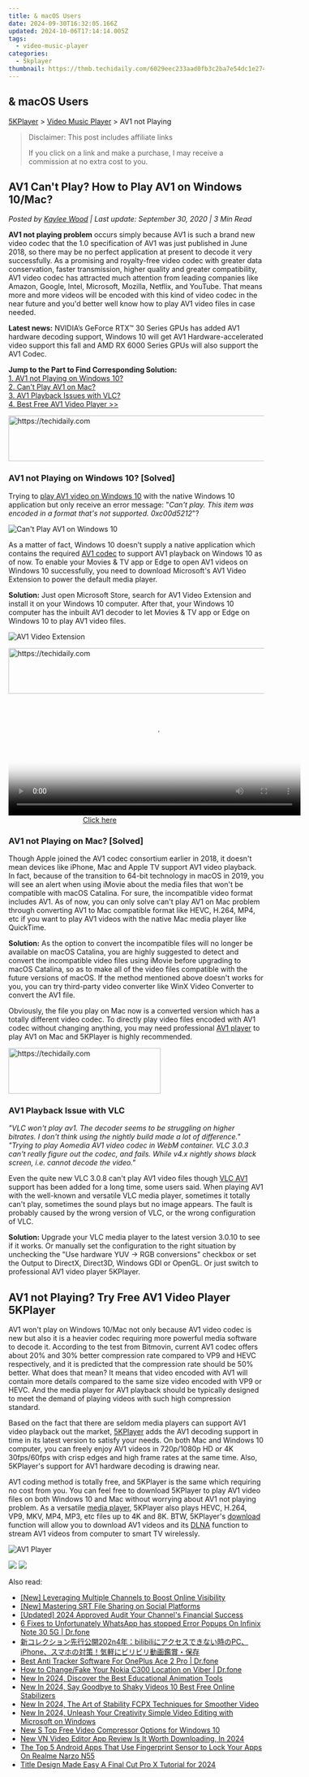 ```yaml
---
title: & macOS Users
date: 2024-09-30T16:32:05.166Z
updated: 2024-10-06T17:14:14.005Z
tags:
  - video-music-player
categories:
  - 5kplayer
thumbnail: https://thmb.techidaily.com/6029eec233aad0fb3c2ba7e54dc1e274f5e9fe224df2564f74c71f59044219de.jpg
---
```


## & macOS Users

[5KPlayer](https://tools.techidaily.com/5kplayer/products/) \> [Video Music Player](https://tools.techidaily.com/5kplayer/video-music-player/) \> AV1 not Playing

>  Disclaimer: This post includes affiliate links
>
>  If you click on a link and make a purchase, I may receive a commission at no extra cost to you.
>

## AV1 Can't Play? How to Play AV1 on Windows 10/Mac?

 _Posted by [Kaylee Wood](https://www.quora.com/profile/Amanda-Hu-21) | Last update: September 30, 2020 | 3 Min Read_

**AV1 not playing problem** occurs simply because AV1 is such a brand new video codec that the 1.0 specification of AV1 was just published in June 2018, so there may be no perfect application at present to decode it very successfully. As a promising and royalty-free video codec with greater data conservation, faster transmission, higher quality and greater compatibility, AV1 video codec has attracted much attention from leading companies like Amazon, Google, Intel, Microsoft, Mozilla, Netflix, and YouTube. That means more and more videos will be encoded with this kind of video codec in the near future and you'd better well know how to play AV1 video files in case needed.

**Latest news:** NVIDIA’s GeForce RTX™ 30 Series GPUs has added AV1 hardware decoding support, Windows 10 will get AV1 Hardware-accelerated video support this fall and AMD RX 6000 Series GPUs will also support the AV1 Codec.

**Jump to the Part to Find Corresponding Solution:**  
[1\. AV1 not Playing on Windows 10?](https://tools.techidaily.com/5kplayer/video-music-player/)  
[2\. Can't Play AV1 on Mac?](https://tools.techidaily.com/5kplayer/video-music-player/)  
[3\. AV1 Playback Issues with VLC?](https://tools.techidaily.com/5kplayer/video-music-player/)  
[4\. Best Free AV1 Video Player >>](https://tools.techidaily.com/5kplayer/video-music-player/) 

<!-- affiliate ads begin -->
<a href="https://ephamedtechinc.pxf.io/c/5597632/2137226/26400" target="_top" id="2137226">
  <img src="//a.impactradius-go.com/display-ad/26400-2137226" border="0" alt="https://techidaily.com" width="728" height="90"/>
</a>
<img height="0" width="0" src="https://ephamedtechinc.pxf.io/i/5597632/2137226/26400" style="position:absolute;visibility:hidden;" border="0" />
<!-- affiliate ads end -->

### **AV1 not Playing on Windows 10? \[Solved\]**

Trying to [play AV1 video on Windows 10](https://tools.techidaily.com/5kplayer/video-music-player/) with the native Windows 10 application but only receive an error message: "_Can't play. This item was encoded in a format that's not supported. 0xc00d5212_"? 

![Can't Play AV1 on Windows 10](https://www.5kplayer.com/video-music-player/img/av1-not-playing-windows-10.jpg) 

As a matter of fact, Windows 10 doesn't supply a native application which contains the required [AV1 codec](https://tools.techidaily.com/5kplayer/video-music-player/) to support AV1 playback on Windows 10 as of now. To enable your Movies & TV app or Edge to open AV1 videos on Windows 10 successfully, you need to download Microsoft's AV1 Video Extension to power the default media player.

**Solution:** Just open Microsoft Store, search for AV1 Video Extension and install it on your Windows 10 computer. After that, your Windows 10 computer has the inbuilt AV1 decoder to let Movies & TV app or Edge on Windows 10 to play AV1 video files.

![AV1 Video Extension](https://www.5kplayer.com/video-music-player/img/av1-video-extension.jpg) 

<!-- affiliate ads begin -->
<a href="https://appsumo.8odi.net/c/5597632/2087484/7443" target="_top" id="2087484">
  <img src="//a.impactradius-go.com/display-ad/7443-2087484" border="0" alt="https://techidaily.com" width="728" height="90"/>
</a>
<img height="0" width="0" src="https://appsumo.8odi.net/i/5597632/2087484/7443" style="position:absolute;visibility:hidden;" border="0" />
<!-- affiliate ads end -->

<!-- affiliate ads begin -->
<span id="1993652">
					<video width="576" height="240" style="cursor:pointer"
           poster="//a.impactradius-go.com/display-clicktoplayimage/1993652.png"
           onclick="if(!this.playClicked){this.play();this.setAttribute('controls',true);this.playClicked=true;}">
	   <source src="//a.impactradius-go.com/display-ad/22993-1993652">
	   <img src="//a.impactradius-go.com/display-clicktoplayimage/1993652.png" style="border: none; height: 100%; width: 100%; object-fit: contain">
	</video>
	<div style="width:360px;text-align:center"><a href="javascript:window.open(decodeURIComponent('https%3A%2F%2Fhomestyler.sjv.io%2Fc%2F5597632%2F1993652%2F22993'), '_blank');void(0);">Click here</a></div>
</span>
<img height="0" width="0" src="https://imp.pxf.io/i/5597632/1993652/22993" style="position:absolute;visibility:hidden;" border="0" />
<!-- affiliate ads end -->

### **AV1 not Playing on Mac? \[Solved\]**

Though Apple joined the AV1 codec consortium earlier in 2018, it doesn't mean devices like iPhone, Mac and Apple TV support AV1 video playback. In fact, because of the transition to 64-bit technology in macOS in 2019, you will see an alert when using iMovie about the media files that won't be compatible with macOS Catalina. For sure, the incompatible video format includes AV1\. As of now, you can only solve can't play AV1 on Mac problem through converting AV1 to Mac compatible format like HEVC, H.264, MP4, etc if you want to play AV1 videos with the native Mac media player like QuickTime.

**Solution:** As the option to convert the incompatible files will no longer be available on macOS Catalina, you are highly suggested to detect and convert the incompatible video files using iMovie before upgrading to macOS Catalina, so as to make all of the video files compatible with the future versions of macOS. If the method mentioned above doesn't works for you, you can try third-party video converter like WinX Video Converter to convert the AV1 file. 

Obviously, the file you play on Mac now is a converted version which has a totally different video codec. To directly play video files encoded with AV1 codec without changing anything, you may need professional [AV1 player](https://tools.techidaily.com/5kplayer/video-music-player/) to play AV1 on Mac and 5KPlayer is highly recommended.

<!-- affiliate ads begin -->
<a href="https://aligracehair.sjv.io/c/5597632/2012415/19272" target="_top" id="2012415">
  <img src="//a.impactradius-go.com/display-ad/19272-2012415" border="0" alt="https://techidaily.com" width="300" height="90"/>
</a>
<img height="0" width="0" src="https://aligracehair.sjv.io/i/5597632/2012415/19272" style="position:absolute;visibility:hidden;" border="0" />
<!-- affiliate ads end -->

### **AV1 Playback Issue with VLC**

_"VLC won't play av1\. The decoder seems to be struggling on higher bitrates. I don't think using the nightly build made a lot of difference."_ 
 _"Trying to play Aomedia AV1 video codec in WebM container. VLC 3.0.3 can't really figure out the codec, and fails. While v4.x nightly shows black screen, i.e. cannot decode the video."_

Even the quite new VLC 3.0.8 can't play AV1 video files though [VLC AV1](https://tools.techidaily.com/5kplayer/products/) support has been added for a long time, some users said. When playing AV1 with the well-known and versatile VLC media player, sometimes it totally can't play, sometimes the sound plays but no image appears. The fault is probably caused by the wrong version of VLC, or the wrong configuration of VLC. 

**Solution:** Upgrade your VLC media player to the latest version 3.0.10 to see if it works. Or manually set the configuration to the right situation by unchecking the "Use hardware YUV -> RGB conversions" checkbox or set the Output to DirectX, Direct3D, Windows GDI or OpenGL. Or just switch to professional AV1 video player 5KPlayer.

## AV1 not Playing? Try Free AV1 Video Player 5KPlayer

AV1 won't play on Windows 10/Mac not only because AV1 video codec is new but also it is a heavier codec requiring more powerful media software to decode it. According to the test from Bitmovin, current AV1 codec offers about 20% and 30% better compression rate compared to VP9 and HEVC respectively, and it is predicted that the compression rate should be 50% better. What does that mean? It means that video encoded with AV1 will contain more details compared to the same size video encoded with VP9 or HEVC. And the media player for AV1 playback should be typically designed to meet the demand of playing videos with such high compression standard.

Based on the fact that there are seldom media players can support AV1 video playback out the market, [5KPlayer](https://tools.techidaily.com/5kplayer/products/) adds the AV1 decoding support in time in its latest version to satisfy your needs. On both Mac and Windows 10 computer, you can freely enjoy AV1 videos in 720p/1080p HD or 4K 30fps/60fps with crisp edges and high frame rates at the same time. Also, 5KPlayer's support for AV1 hardware decoding is drawing near.

AV1 coding method is totally free, and 5KPlayer is the same which requiring no cost from you. You can feel free to download 5KPlayer to play AV1 video files on both Windows 10 and Mac without worrying about AV1 not playing problem. As a versatile [media player](https://tools.techidaily.com/5kplayer/video-music-player/), 5KPlayer also plays HEVC, H.264, VP9, MKV, MP4, MP3, etc files up to 4K and 8K. BTW, 5KPlayer's [download](https://tools.techidaily.com/5kplayer/youtube-download/) function will allow you to download AV1 videos and its [DLNA](https://tools.techidaily.com/5kplayer/dlna/) function to stream AV1 videos from computer to smart TV wirelessly.

![AV1 Player](https://www.5kplayer.com/video-music-player/img/play-av1-video.jpg) 

[![](https://www.5kplayer.com/video-music-player/../button/freedownwhitewin.png)](https://tools.techidaily.com/5kplayer/products/) [![](https://www.5kplayer.com/video-music-player/../button/freedownbackmac.png)](https://tools.techidaily.com/5kplayer/products/)

<ins class="adsbygoogle"
     style="display:block"
     data-ad-format="autorelaxed"
     data-ad-client="ca-pub-7571918770474297"
     data-ad-slot="1223367746"></ins>

<ins class="adsbygoogle"
     style="display:block"
     data-ad-client="ca-pub-7571918770474297"
     data-ad-slot="8358498916"
     data-ad-format="auto"
     data-full-width-responsive="true"></ins>

<span class="atpl-alsoreadstyle">Also read:</span>
<div><ul>
<li><a href="https://facebook-record-videos.techidaily.com/new-leveraging-multiple-channels-to-boost-online-visibility/"><u>[New] Leveraging Multiple Channels to Boost Online Visibility</u></a></li>
<li><a href="https://extra-skills.techidaily.com/new-mastering-srt-file-sharing-on-social-platforms/"><u>[New] Mastering SRT File Sharing on Social Platforms</u></a></li>
<li><a href="https://facebook-video-footage.techidaily.com/updated-2024-approved-audit-your-channels-financial-success/"><u>[Updated] 2024 Approved Audit Your Channel's Financial Success</u></a></li>
<li><a href="https://howto.techidaily.com/6-fixes-to-unfortunately-whatsapp-has-stopped-error-popups-on-infinix-note-30-5g-drfone-by-drfone-fix-android-problems-fix-android-problems/"><u>6 Fixes to Unfortunately WhatsApp has stopped Error Popups On Infinix Note 30 5G | Dr.fone</u></a></li>
<li><a href="https://blog-min.techidaily.com/202n4bilibilipciphone/"><u>新コレクション先行公開202n4年：bilibiliにアクセスできない時のPC、iPhone、スマホの対策！気軽にビリビリ動画鑑賞・保存</u></a></li>
<li><a href="https://android-location-track.techidaily.com/best-anti-tracker-software-for-oneplus-ace-2-pro-drfone-by-drfone-virtual-android/"><u>Best Anti Tracker Software For OnePlus Ace 2 Pro | Dr.fone</u></a></li>
<li><a href="https://location-social.techidaily.com/how-to-changefake-your-nokia-c300-location-on-viber-drfone-by-drfone-virtual-android/"><u>How to Change/Fake Your Nokia C300 Location on Viber | Dr.fone</u></a></li>
<li><a href="https://video-creation-software.techidaily.com/new-in-2024-discover-the-best-educational-animation-tools/"><u>New In 2024, Discover the Best Educational Animation Tools</u></a></li>
<li><a href="https://video-creation-software.techidaily.com/new-in-2024-say-goodbye-to-shaky-videos-10-best-free-online-stabilizers/"><u>New In 2024, Say Goodbye to Shaky Videos 10 Best Free Online Stabilizers</u></a></li>
<li><a href="https://video-creation-software.techidaily.com/new-in-2024-the-art-of-stability-fcpx-techniques-for-smoother-video/"><u>New In 2024, The Art of Stability FCPX Techniques for Smoother Video</u></a></li>
<li><a href="https://video-creation-software.techidaily.com/new-in-2024-unleash-your-creativity-simple-video-editing-with-microsoft-on-windows/"><u>New In 2024, Unleash Your Creativity Simple Video Editing with Microsoft on Windows</u></a></li>
<li><a href="https://video-creation-software.techidaily.com/new-s-top-free-video-compressor-options-for-windows-10/"><u>New S Top Free Video Compressor Options for Windows 10</u></a></li>
<li><a href="https://video-creation-software.techidaily.com/new-vn-video-editor-app-review-is-it-worth-downloading-in-2024/"><u>New VN Video Editor App Review Is It Worth Downloading, In 2024</u></a></li>
<li><a href="https://easy-unlock-android.techidaily.com/the-top-5-android-apps-that-use-fingerprint-sensor-to-lock-your-apps-on-realme-narzo-n55-by-drfone-android/"><u>The Top 5 Android Apps That Use Fingerprint Sensor to Lock Your Apps On Realme Narzo N55</u></a></li>
<li><a href="https://video-creation-software.techidaily.com/title-design-made-easy-a-final-cut-pro-x-tutorial-for-2024/"><u>Title Design Made Easy A Final Cut Pro X Tutorial for 2024</u></a></li>
</ul></div>

